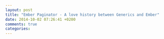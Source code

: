 ```yaml
---
layout: post
title: "Ember Paginator - A love history between Generics and Ember"
date: 2014-10-02 07:26:41 +0200
comments: true
categories: 
---
```


